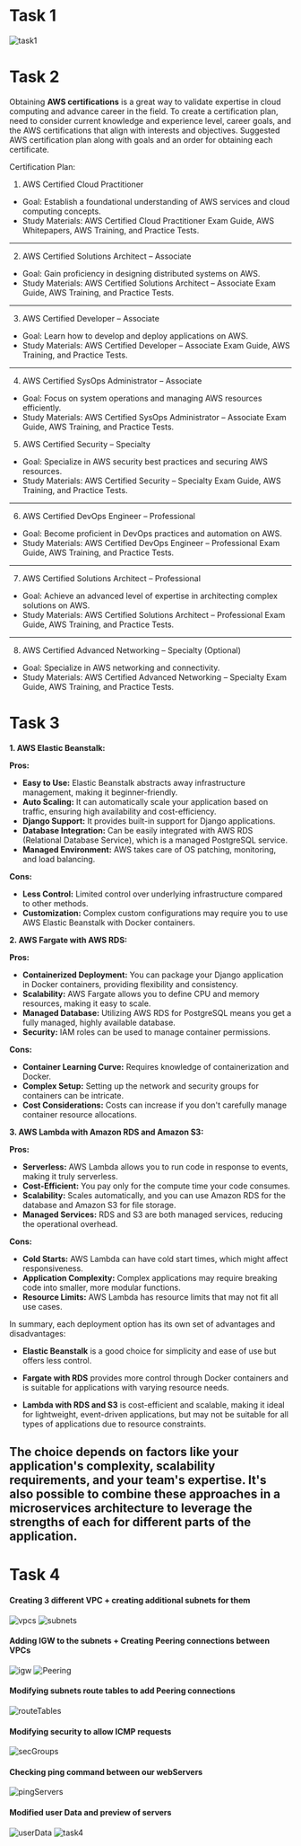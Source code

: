 # Task 1
![task1](https://github.com/yanchoys/IT-Syndicate/assets/98917290/406b6629-7b91-4d51-9ee4-c3b9f27abd44)

# Task 2
Obtaining **AWS certifications** is a great way to validate expertise in cloud computing and advance career in the field. To create a certification plan, need to consider current knowledge and experience level, career goals, and the AWS certifications that align with interests and objectives. Suggested AWS certification plan along with goals and an order for obtaining each certificate.

Certification Plan:
1. AWS Certified Cloud Practitioner
- Goal: Establish a foundational understanding of AWS services and cloud computing concepts.
- Study Materials: AWS Certified Cloud Practitioner Exam Guide, AWS Whitepapers, AWS Training, and Practice Tests.
---------------------
2. AWS Certified Solutions Architect – Associate
- Goal: Gain proficiency in designing distributed systems on AWS.
- Study Materials: AWS Certified Solutions Architect – Associate Exam Guide, AWS Training, and Practice Tests.
------------------------------
3. AWS Certified Developer – Associate
- Goal: Learn how to develop and deploy applications on AWS.
- Study Materials: AWS Certified Developer – Associate Exam Guide, AWS Training, and Practice Tests.
------------------------------
4. AWS Certified SysOps Administrator – Associate
- Goal: Focus on system operations and managing AWS resources efficiently.
- Study Materials: AWS Certified SysOps Administrator – Associate Exam Guide, AWS Training, and Practice Tests.

5. AWS Certified Security – Specialty
- Goal: Specialize in AWS security best practices and securing AWS resources.
- Study Materials: AWS Certified Security – Specialty Exam Guide, AWS Training, and Practice Tests.
------------------------------
6. AWS Certified DevOps Engineer – Professional
- Goal: Become proficient in DevOps practices and automation on AWS.
- Study Materials: AWS Certified DevOps Engineer – Professional Exam Guide, AWS Training, and Practice Tests.
------------------------------
7. AWS Certified Solutions Architect – Professional
- Goal: Achieve an advanced level of expertise in architecting complex solutions on AWS.
- Study Materials: AWS Certified Solutions Architect – Professional Exam Guide, AWS Training, and Practice Tests.
------------------------------
8. AWS Certified Advanced Networking – Specialty (Optional)
- Goal: Specialize in AWS networking and connectivity.
- Study Materials: AWS Certified Advanced Networking – Specialty Exam Guide, AWS Training, and Practice Tests.


# Task 3
 
**1. AWS Elastic Beanstalk:**

**Pros:**
- **Easy to Use:** Elastic Beanstalk abstracts away infrastructure management, making it beginner-friendly.
- **Auto Scaling:** It can automatically scale your application based on traffic, ensuring high availability and cost-efficiency.
- **Django Support:** It provides built-in support for Django applications.
- **Database Integration:** Can be easily integrated with AWS RDS (Relational Database Service), which is a managed PostgreSQL service.
- **Managed Environment:** AWS takes care of OS patching, monitoring, and load balancing.

**Cons:**
- **Less Control:** Limited control over underlying infrastructure compared to other methods.
- **Customization:** Complex custom configurations may require you to use AWS Elastic Beanstalk with Docker containers.

**2. AWS Fargate with AWS RDS:**

**Pros:**
- **Containerized Deployment:** You can package your Django application in Docker containers, providing flexibility and consistency.
- **Scalability:** AWS Fargate allows you to define CPU and memory resources, making it easy to scale.
- **Managed Database:** Utilizing AWS RDS for PostgreSQL means you get a fully managed, highly available database.
- **Security:** IAM roles can be used to manage container permissions.

**Cons:**
- **Container Learning Curve:** Requires knowledge of containerization and Docker.
- **Complex Setup:** Setting up the network and security groups for containers can be intricate.
- **Cost Considerations:** Costs can increase if you don't carefully manage container resource allocations.

**3. AWS Lambda with Amazon RDS and Amazon S3:**

**Pros:**
- **Serverless:** AWS Lambda allows you to run code in response to events, making it truly serverless.
- **Cost-Efficient:** You pay only for the compute time your code consumes.
- **Scalability:** Scales automatically, and you can use Amazon RDS for the database and Amazon S3 for file storage.
- **Managed Services:** RDS and S3 are both managed services, reducing the operational overhead.

**Cons:**
- **Cold Starts:** AWS Lambda can have cold start times, which might affect responsiveness.
- **Application Complexity:** Complex applications may require breaking code into smaller, more modular functions.
- **Resource Limits:** AWS Lambda has resource limits that may not fit all use cases.

In summary, each deployment option has its own set of advantages and disadvantages:

- **Elastic Beanstalk** is a good choice for simplicity and ease of use but offers less control.

- **Fargate with RDS** provides more control through Docker containers and is suitable for applications with varying resource needs.

- **Lambda with RDS and S3** is cost-efficient and scalable, making it ideal for lightweight, event-driven applications, but may not be suitable for all types of applications due to resource constraints.

The choice depends on factors like your application's complexity, scalability requirements, and your team's expertise. It's also possible to combine these approaches in a microservices architecture to leverage the strengths of each for different parts of the application.
--------------------------------
# Task 4

#### Creating 3 different VPC + creating additional subnets for them
![vpcs](https://github.com/yanchoys/IT-Syndicate/assets/98917290/33d5bc64-c6af-46e8-a8bc-2f434c17f4a4)
![subnets](https://github.com/yanchoys/IT-Syndicate/assets/98917290/9b1924fe-5587-4ab8-bf11-f9e579f171a7)

#### Adding IGW to the subnets + Creating Peering connections between VPCs
![igw](https://github.com/yanchoys/IT-Syndicate/assets/98917290/f5ee15eb-7236-4368-b758-d4adc6ee61ff)
![Peering](https://github.com/yanchoys/IT-Syndicate/assets/98917290/e66f0107-d573-404e-892d-73ce257c143a)

#### Modifying subnets route tables to add Peering connections
![routeTables](https://github.com/yanchoys/IT-Syndicate/assets/98917290/d664ba35-4c94-4f99-b209-3cb94c3d77ab)

#### Modifying security to allow ICMP requests
![secGroups](https://github.com/yanchoys/IT-Syndicate/assets/98917290/9588ad4c-115b-4639-9810-ad8e6c757b2e)

#### Checking ping command between our webServers
![pingServers](https://github.com/yanchoys/IT-Syndicate/assets/98917290/f3bd535c-19ad-41e4-93f9-35e01deae9ed)

#### Modified user Data and preview of servers
![userData](https://github.com/yanchoys/IT-Syndicate/assets/98917290/a528f191-d088-4b2a-a563-b2da9414b3db)
![task4](https://github.com/yanchoys/IT-Syndicate/assets/98917290/d9494ae9-1813-43fa-acdd-eed31d0f4a87)

